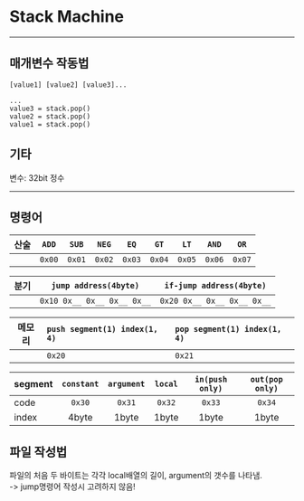 # Stack Machine

---

## 매개변수 작동법

    [value1] [value2] [value3]...

    ...
    value3 = stack.pop()
    value2 = stack.pop()
    value1 = stack.pop()

## 기타

변수: 32bit 정수

---

## 명령어

| 산술 | `ADD`  | `SUB`  | `NEG`  |  `EQ`  |  `GT`  |  `LT`  | `AND`  |  `OR`  |
| ---- | :----: | :----: | :----: | :----: | :----: | :----: | :----: | :----: |
|      | `0x00` | `0x01` | `0x02` | `0x03` | `0x04` | `0x05` | `0x06` | `0x07` |

| 분기 |   `jump address(4byte)`    |  `if-jump address(4byte)`  |
| ---- | :------------------------: | :------------------------: |
|      | `0x10 0x__ 0x__ 0x__ 0x__` | `0x20 0x__ 0x__ 0x__ 0x__` |

| 메모리 | `push segment(1) index(1, 4)` | `pop segment(1) index(1, 4)` |
| ------ | :---------------------------- | :--------------------------- |
|        | `0x20`                        | `0x21`                       |

| segment | `constant` | `argument` | `local` | `in(push only)` | `out(pop only)` |
| ------- | :--------: | :--------: | :-----: | :-------------: | :-------------: |
| code    |   `0x30`   |   `0x31`   | `0x32`  |     `0x33`      |     `0x34`      |
| index   |   4byte    |   1byte    |  1byte  |      1byte      |      1byte      |

## 파일 작성법

파일의 처음 두 바이트는 각각 local배열의 길이, argument의 갯수를 나타냄.  
-> jump명령어 작성시 고려하지 않음!
